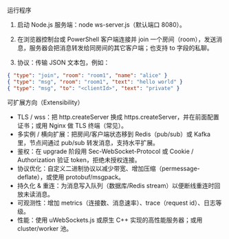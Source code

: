 运行程序


1. 启动 Node.js 服务端：node ws-server.js（默认端口 8080）。

2. 在浏览器控制台或 PowerShell 客户端连接并 join 一个房间（room），发送消息，服务器会把消息转发给同房间的其它客户端；也支持 to 字段的私聊。

3. 协议：传输 JSON 文本包，例如：
```json
{ "type": "join", "room": "room1", "name": "alice" }
{ "type": "msg", "room": "room1", "text": "hello world" }
{ "type": "msg", "to": "<clientId>", "text": "private" }
```

可扩展方向（Extensibility）
 - TLS / wss：把 http.createServer 换成 https.createServer，并在前面配置证书；或用 Nginx 做 TLS 终端（常见）。
 - 多实例 / 横向扩展：把房间/客户端状态移到 Redis（pub/sub）或 Kafka 里，节点间通过 pub/sub 转发消息，支持水平扩展。
 - 鉴权：在 upgrade 阶段用 Sec-WebSocket-Protocol 或 Cookie / Authorization 验证 token，拒绝未授权连接。
 - 协议优化：自定义二进制协议以减少带宽、增加压缩（permessage-deflate），或使用 protobuf/msgpack。
 - 持久化 & 重连：为消息写入队列（数据库/Redis stream）以便断线重连时回放未读消息。
 - 可观测性：增加 metrics（连接数、消息速率）、trace（request id）、日志等级。
 - 性能：使用 uWebSockets.js 或原生 C++ 实现的高性能服务器；或用 cluster/worker 池。